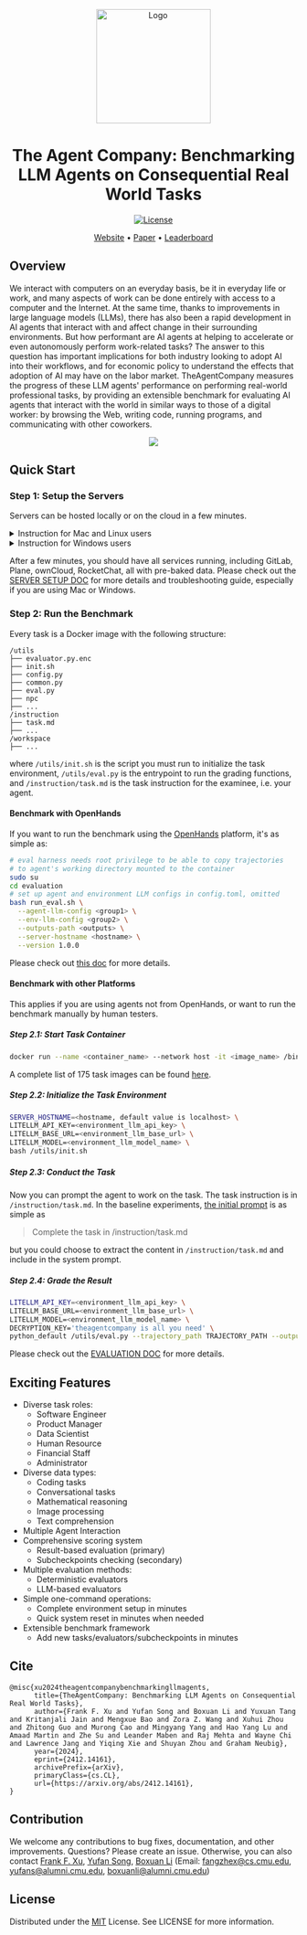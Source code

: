 <a name="readme-top"></a>

<div align="center">
  <img src="./docs/images/TAC_logo.png" alt="Logo" width="200">
  <h1 align="center">The Agent Company: Benchmarking LLM Agents on Consequential Real World Tasks</h1>
</div>


<p align="center">
    <a href="https://github.com/TheAgentCompany/TheAgentCompany/blob/main/LICENSE">
        <img alt="License" src="https://img.shields.io/badge/License-MIT-blue">
    </a>
</p>


<p align="center">
<a href="https://the-agent-company.com/">Website</a> •
<a href="https://arxiv.org/abs/2412.14161">Paper</a> •
<a href="https://the-agent-company.com/#/leaderboard">Leaderboard</a>
</p>

## Overview

We interact with computers on an everyday basis, be it in everyday life or work, and many aspects of work can be done entirely with access to a computer and the Internet.
At the same time, thanks to improvements in large language models (LLMs), there has also been a rapid development in AI agents that interact with and affect change in their surrounding environments.
But how performant are AI agents at helping to accelerate or even autonomously perform work-related tasks?
The answer to this question has important implications for both industry looking to adopt AI into their workflows, and for economic policy to understand the effects that adoption of AI may have on the labor market.
TheAgentCompany measures the progress of these LLM agents' performance on performing real-world professional tasks,
by providing an extensible benchmark for evaluating AI agents that interact with the world in similar ways to those of a digital worker: by browsing the Web, writing code, running programs, and communicating with other coworkers.

<div align="center">
  <img src="./docs/images/TAC_architecture.png">
</div>


## Quick Start


### Step 1: Setup the Servers

Servers can be hosted locally or on the cloud in a few minutes.

<details>
  <summary>Instruction for Mac and Linux users</summary>

```bash
# you should have docker and docker compose installed, and 30+ GB of free disk space
# as a reference, we used Amazon EC2 t3.2xlarge instances for baselines
# Mac users must have host networking enabled
sudo chmod 666 /var/run/docker.sock
curl -fsSL https://github.com/TheAgentCompany/the-agent-company-backup-data/releases/download/setup-script-20241208/setup.sh | sh
```
</details>

<details>
  <summary>Instruction for Windows users</summary>

```bash
# you should have docker and docker compose installed, and 30+ GB of free disk space
# you must have host networking enabled
curl -fsSL -o setup.bat https://github.com/TheAgentCompany/the-agent-company-backup-data/releases/download/setup-script-20241208/setup.bat && setup.bat
```
</details>


After a few minutes, you should have all services running, including GitLab, Plane, ownCloud, RocketChat,
all with pre-baked data. Please check out the [SERVER SETUP DOC](./docs/SETUP.md) for more details and troubleshooting guide, especially if you are using Mac or Windows.

### Step 2: Run the Benchmark

Every task is a Docker image with the following structure:

```
/utils
├── evaluator.py.enc
├── init.sh
├── config.py
├── common.py
├── eval.py
├── npc
├── ...
/instruction
├── task.md
├── ...
/workspace
├── ...
```

where `/utils/init.sh` is the script you must run to initialize the task environment,
`/utils/eval.py` is the entrypoint to run the grading functions, and
`/instruction/task.md` is the task instruction for the examinee, i.e. your agent.

#### Benchmark with OpenHands

If you want to run the benchmark using the [OpenHands](https://github.com/all-hands-ai/openhands) platform, it's as simple as:

```bash
# eval harness needs root privilege to be able to copy trajectories
# to agent's working directory mounted to the container
sudo su
cd evaluation
# set up agent and environment LLM configs in config.toml, omitted
bash run_eval.sh \
  --agent-llm-config <group1> \
  --env-llm-config <group2> \
  --outputs-path <outputs> \
  --server-hostname <hostname> \
  --version 1.0.0
```

Please check out [this doc](./evaluation/README.md) for more details.

#### Benchmark with other Platforms

This applies if you are using agents not from OpenHands, or want to run the benchmark manually by
human testers.

##### Step 2.1: Start Task Container

```bash
docker run --name <container_name> --network host -it <image_name> /bin/bash
```

A complete list of 175 task images can be found [here](./workspaces/README.md).

##### Step 2.2: Initialize the Task Environment

```bash
SERVER_HOSTNAME=<hostname, default value is localhost> \
LITELLM_API_KEY=<environment_llm_api_key> \
LITELLM_BASE_URL=<environment_llm_base_url> \
LITELLM_MODEL=<environment_llm_model_name> \
bash /utils/init.sh
```

##### Step 2.3: Conduct the Task

Now you can prompt the agent to work on the task. The task instruction is in `/instruction/task.md`.
In the baseline experiments, [the initial prompt](https://github.com/TheAgentCompany/TheAgentCompany/blob/6c4003ce4646dad443059f3958d1327ca5b8738e/evaluation/run_eval.py#L118-L127) is as simple as

> Complete the task in /instruction/task.md

but you could choose to extract the content in `/instruction/task.md` and include in the system prompt.

##### Step 2.4: Grade the Result

```bash
LITELLM_API_KEY=<environment_llm_api_key> \
LITELLM_BASE_URL=<environment_llm_base_url> \
LITELLM_MODEL=<environment_llm_model_name> \
DECRYPTION_KEY='theagentcompany is all you need' \
python_default /utils/eval.py --trajectory_path TRAJECTORY_PATH --output_path OUTPUT_PATH
```

Please check out the [EVALUATION DOC](./docs/EVALUATION.md) for more details.

## Exciting Features

- Diverse task roles:
  - Software Engineer
  - Product Manager
  - Data Scientist
  - Human Resource
  - Financial Staff
  - Administrator
- Diverse data types:
  - Coding tasks
  - Conversational tasks
  - Mathematical reasoning
  - Image processing
  - Text comprehension
- Multiple Agent Interaction
- Comprehensive scoring system
  - Result-based evaluation (primary)
  - Subcheckpoints checking (secondary)
- Multiple evaluation methods:
  - Deterministic evaluators
  - LLM-based evaluators
- Simple one-command operations:
  - Complete environment setup in minutes
  - Quick system reset in minutes when needed
- Extensible benchmark framework
  - Add new tasks/evaluators/subcheckpoints in minutes


## Cite
```
@misc{xu2024theagentcompanybenchmarkingllmagents,
      title={TheAgentCompany: Benchmarking LLM Agents on Consequential Real World Tasks}, 
      author={Frank F. Xu and Yufan Song and Boxuan Li and Yuxuan Tang and Kritanjali Jain and Mengxue Bao and Zora Z. Wang and Xuhui Zhou and Zhitong Guo and Murong Cao and Mingyang Yang and Hao Yang Lu and Amaad Martin and Zhe Su and Leander Maben and Raj Mehta and Wayne Chi and Lawrence Jang and Yiqing Xie and Shuyan Zhou and Graham Neubig},
      year={2024},
      eprint={2412.14161},
      archivePrefix={arXiv},
      primaryClass={cs.CL},
      url={https://arxiv.org/abs/2412.14161}, 
}
```

## Contribution
We welcome any contributions to bug fixes, documentation, and other improvements.
Questions? Please create an issue. Otherwise, you can also contact [Frank F. Xu](https://frankxfz.me/), [Yufan Song](https://github.com/yufansong), [Boxuan Li](https://github.com/li-boxuan) (Email: fangzhex@cs.cmu.edu, yufans@alumni.cmu.edu, boxuanli@alumni.cmu.edu)

## License
Distributed under the [MIT](./LICENSE) License. See LICENSE for more information.
